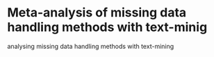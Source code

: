 # Meta-analysis of missing data handling methods with text-minig
analysing missing data handling methods with text-mining
